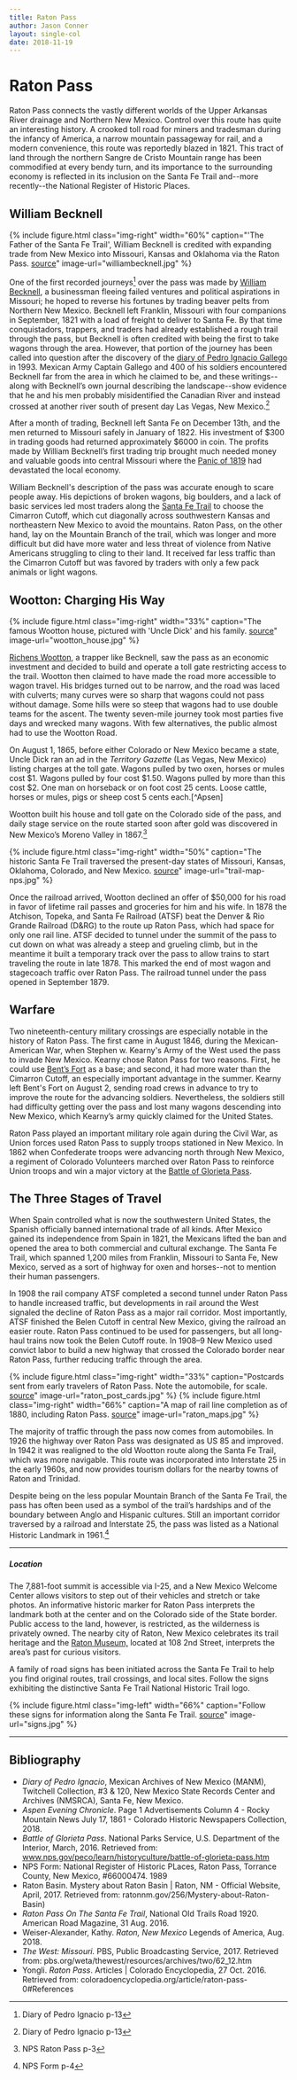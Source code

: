 ```yaml
---
title: Raton Pass
author: Jason Conner
layout: single-col
date: 2018-11-19
---
```


# Raton Pass

Raton Pass connects the vastly different worlds of the Upper Arkansas River drainage and Northern New Mexico. Control over this route has quite an interesting history. A crooked toll road for miners and tradesman during the infancy of America, a narrow mountain passageway for rail, and a modern convenience, this route was reportedly blazed in 1821. This tract of land through the northern Sangre de Cristo Mountain range has been commodified at every bendy turn, and its importance to the surrounding economy is reflected in its inclusion on the Santa Fe Trail and--more recently--the National Register of Historic Places.

## William Becknell

{% include figure.html
  class="img-right"
  width="60%"
  caption="'The Father of the Santa Fe Trail', William Becknell is credited with expanding trade from New Mexico into Missouri, Kansas and Oklahoma via the Raton Pass. [source](https://en.wikipedia.org/wiki/William_Becknell)"
  image-url="williambecknell.jpg"
%}

One of the first recorded journeys[^Ignacio-Journal] over the pass was made by [William Becknell](https://en.wikipedia.org/wiki/William_Becknell), a businessman fleeing failed ventures and political aspirations in Missouri; he hoped to reverse his fortunes by trading beaver pelts from Northern New Mexico. Becknell left Franklin, Missouri with four companions in September, 1821 with a load of freight to deliver to Santa Fe. By that time conquistadors, trappers, and traders had already established a rough trail through the pass, but Becknell is often credited with being the first to take wagons through the area. However, that portion of the journey has been called into question after the discovery of the [diary of Pedro Ignacio Gallego](https://www.santafetrailresearch.com/research/pedro-ignacio-gallego-1.html) in 1993. Mexican Army Captain Gallego and 400 of his soldiers encountered Becknell far from the area in which he claimed to be, and these writings--along with Becknell’s own journal describing the landscape--show evidence that he and his men probably misidentified the Canadian River and instead crossed at another river south of present day Las Vegas, New Mexico.[^Ignacio-Journal]

After a month of trading, Becknell left Santa Fe on December 13th, and the men returned to Missouri safely in January of 1822. His investment of $300 in trading goods had returned approximately $6000 in coin. The profits made by William Becknell’s first trading trip brought much needed money and valuable goods into central Missouri where the [Panic of 1819](https://en.wikipedia.org/wiki/Panic_of_1819) had devastated the local economy. 

William Becknell's description of the pass was accurate enough to scare people away. His depictions of broken wagons, big boulders, and a lack of basic services led most traders along the [Santa Fe Trail](https://www.nps.gov/nr/travel/american_latino_heritage/Raton_Pass.html) to choose the Cimarron Cutoff, which cut diagonally across southwestern Kansas and northeastern New Mexico to avoid the mountains. Raton Pass, on the other hand, lay on the Mountain Branch of the trail, which was longer and more difficult but did have more water and less threat of violence from Native Americans struggling to cling to their land. It received far less traffic than the Cimarron Cutoff but was favored by traders with only a few pack animals or light wagons.

[^Ignacio-Journal]: Diary of Pedro Ignacio p-13

[^Ignacio-Journal]: Diary of Pedro Ignacio p-14

## Wootton: Charging His Way

{% include figure.html
  class="img-right"
  width="33%"
  caption="The famous Wootton house, pictured with 'Uncle Dick' and his family. [source](https://www.legendsofamerica.com/we-richenswootton/)"
  image-url="wootton_house.jpg"
%}


[Richens Wootton](https://en.wikipedia.org/wiki/Richens_Lacey_Wootton), a trapper like Becknell, saw the pass as an economic investment and decided to build and operate a toll gate restricting access to the trail. Wootton then claimed to have made the road more accessible to wagon travel.  His bridges turned out to be narrow, and the road was laced with culverts; many curves were so sharp that wagons could not pass without damage. Some hills were so steep that wagons had to use double teams for the ascent. The twenty seven-mile journey took most parties five days and wrecked many wagons. With few alternatives, the public almost had to use the Wootton Road.  

On August 1, 1865, before either Colorado or New Mexico became a state, Uncle Dick ran an ad in the *Territory Gazette* (Las Vegas, New Mexico) listing charges at the toll gate. Wagons pulled by two oxen, horses or mules cost $1. Wagons pulled by four cost $1.50. Wagons pulled by more than this cost $2. One man on horseback or on foot cost 25 cents. Loose cattle, horses or mules, pigs or sheep cost 5 cents each.[^Apsen]

Wootton built his house and toll gate on the Colorado side of the pass, and daily stage service on the route started soon after gold was discovered in New Mexico’s Moreno Valley in 1867.[^Wootton]

{% include figure.html
  class="img-right"
  width="50%"
  caption="The historic Santa Fe Trail traversed the present-day states of Missouri, Kansas, Oklahoma, Colorado, and New Mexico. [source](https://www.nps.gov/safe/planyourvisit/directions.htm)"
  image-url="trail-map-nps.jpg"
%}

Once the railroad arrived, Wootton declined an offer of $50,000 for his road in favor of lifetime rail passes and groceries for him and his wife. In 1878 the Atchison, Topeka, and Santa Fe Railroad (ATSF) beat the Denver & Rio Grande Railroad (D&RG) to the route up Raton Pass, which had space for only one rail line. ATSF decided to tunnel under the summit of the pass to cut down on what was already a steep and grueling climb, but in the meantime it built a temporary track over the pass to allow trains to start traveling the route in late 1878. This marked the end of most wagon and stagecoach traffic over Raton Pass. The railroad tunnel under the pass opened in September 1879.

[^Aspen]: Aspen Evening Chronicle p-1

[^Wootton]: NPS Raton Pass p-3

## Warfare

Two nineteenth-century military crossings are especially notable in the history of Raton Pass. The first came in August 1846, during the Mexican-American War, when Stephen w. Kearny's Army of the West used the pass to invade New Mexico. Kearny chose Raton Pass for two reasons. First, he could use [Bent’s Fort](https://www.nps.gov/beol/index.htm) as a base; and second, it had more water than the Cimarron Cutoff, an especially important advantage in the summer. Kearny left Bent's Fort on August 2, sending road crews in advance to try to improve the route for the advancing soldiers. Nevertheless, the soldiers still had difficulty getting over the pass and lost many wagons descending into New Mexico, which Kearny’s army quickly claimed for the United States.

Raton Pass played an important military role again during the Civil War, as Union forces used Raton Pass to supply troops stationed in New Mexico. In 1862 when Confederate troops were advancing north through New Mexico, a regiment of Colorado Volunteers marched over Raton Pass to reinforce Union troops and win a major victory at the [Battle of Glorieta Pass](https://www.nps.gov/peco/learn/historyculture/battle-of-glorieta-pass.htm).

## The Three Stages of Travel


When Spain controlled what is now the southwestern United States, the Spanish officially banned international trade of all kinds. After Mexico gained its independence from Spain in 1821, the Mexicans lifted the ban and opened the area to both commercial and cultural exchange. The Santa Fe Trail, which spanned 1,200 miles from Franklin, Missouri to Santa Fe, New Mexico, served as a sort of highway for oxen and horses--not to mention their human passengers.

In 1908 the rail company ATSF completed a second tunnel under Raton Pass to handle increased traffic, but developments in rail around the West signaled the decline of Raton Pass as a major rail corridor. Most importantly, ATSF finished the Belen Cutoff in central New Mexico, giving the railroad an easier route. Raton Pass continued to be used for passengers, but all long-haul trains now took the Belen Cutoff route. In 1908–9 New Mexico used convict labor to build a new highway that crossed the Colorado border near Raton Pass, further reducing traffic through the area.

{% include figure.html
  class="img-right"
  width="33%"
  caption="Postcards sent from early travelers of Raton Pass. Note the automobile, for scale. [source](https://www.pinterest.com/pin/31595634866102853/)"
  image-url="raton_post_cards.jpg"
%}
{% include figure.html
  class="img-right"
  width="66%"
  caption="A map of rail line completion as of 1880, including Raton Pass. [source](https://www.nps.gov/safe/learn/historyculture/map-timeline-5.htm)"
  image-url="raton_maps.jpg"
%}

The majority of traffic through the pass now comes from automobiles. In 1926 the highway over Raton Pass was designated as US 85 and improved. In 1942 it was realigned to the old Wootton route along the Santa Fe Trail, which was more navigable. This route was incorporated into Interstate 25 in the early 1960s, and now provides tourism dollars for the nearby towns of Raton and Trinidad.

Despite being on the less popular Mountain Branch of the Santa Fe Trail, the pass has often been used as a symbol of the trail’s hardships and of the boundary between Anglo and Hispanic cultures. Still an important corridor traversed by a railroad and Interstate 25, the pass was listed as a National Historic Landmark in 1961.[^NPS-Form]

[^NPS-Form]: NPS Form p-4

***

##### Location
The 7,881-foot summit is accessible via I-25, and a New Mexico Welcome Center allows visitors to step out of their vehicles and stretch or take photos. An informative historic marker for Raton Pass interprets the landmark both at the center and on the Colorado side of the State border. Public access to the land, however, is restricted, as the wilderness is privately owned. The nearby city of Raton, New Mexico celebrates its trail heritage and the [Raton Museum,](http://www.theratonmuseum.org/) located at 108 2nd Street, interprets the area’s past for curious visitors. 

A family of road signs has been initiated across the Santa Fe Trail to help you find original routes, trail crossings, and local sites. Follow the signs exhibiting the distinctive Santa Fe Trail National Historic Trail logo.

{% include figure.html
  class="img-left"
  width="66%"
  caption="Follow these signs for information along the Santa Fe Trail. [source](https://www.nps.gov/safe/planyourvisit/directions.htm)"
  image-url="signs.jpg"
%}

***

## Bibliography
* *Diary of Pedro Ignacio*, Mexican Archives of New Mexico (MANM), Twitchell Collection, #3 & 120, New Mexico State Records Center and Archives (NMSRCA), Santa Fe, New Mexico. 
* *Aspen Evening Chronicle*. Page 1 Advertisements Column 4 - Rocky Mountain News July 17, 1861 - Colorado Historic Newspapers Collection, 2018.
* *Battle of Glorieta Pass*. National Parks Service, U.S. Department of the Interior, March, 2016. Retrieved from: www.nps.gov/peco/learn/historyculture/battle-of-glorieta-pass.htm
* NPS Form: National Register of Historic PLaces, Raton Pass, Torrance County, New Mexico, #66000474. 1989
* Raton Basin. Mystery about Raton Basin | Raton, NM - Official Website, April, 2017. Retrieved from: ratonnm.gov/256/Mystery-about-Raton-Basin) 
* *Raton Pass On The Santa Fe Trail*, National Old Trails Road 1920. American Road Magazine, 31 Aug. 2016.
* Weiser-Alexander, Kathy. *Raton, New Mexico* Legends of America, Aug. 2018. 
* *The West: Missouri.* PBS, Public Broadcasting Service, 2017. Retrieved from: pbs.org/weta/thewest/resources/archives/two/62_12.htm
* Yongli. *Raton Pass*. Articles | Colorado Encyclopedia, 27 Oct. 2016. Retrieved from: coloradoencyclopedia.org/article/raton-pass-0#References

